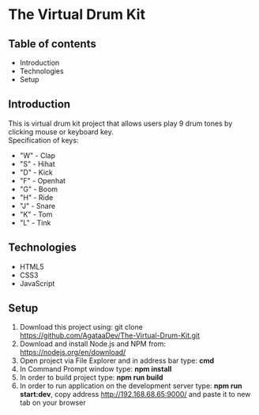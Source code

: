 # The Virtual Drum Kit
## Table of contents
* Introduction
* Technologies
* Setup
## Introduction
This is virtual drum kit project that allows users play 9 drum tones by clicking mouse or keyboard key.  
Specification of keys:
* "W" - Clap
* "S" - Hihat
* "D" - Kick
* "F" - Openhat
* "G" - Boom
* "H" - Ride
* "J" - Snare
* "K" - Tom
* "L" - Tink
## Technologies
* HTML5
* CSS3
* JavaScript
## Setup
1. Download this project using: git clone https://github.com/AgataaDev/The-Virtual-Drum-Kit.git
2. Download and install Node.js and NPM from: https://nodejs.org/en/download/
3. Open project via File Explorer and in address bar type: **cmd**
4. In Command Prompt window type: **npm install**
6. In order to build project type: **npm run build**
7. In order to run application on the development server type: **npm run start:dev**, copy address http://192.168.68.65:9000/ and paste it to new tab on your browser
